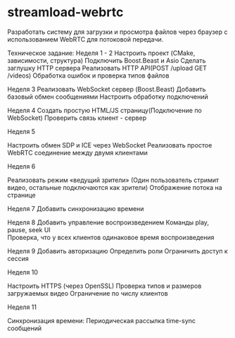 # streamload-webrtc
Разработать систему для загрузки и просмотра файлов через браузер с использованием WebRTC для потоковой передачи.

Техническое задание:
Неделя 1 - 2
Настроить проект (CMake, зависимости, структура)
Подключить Boost.Beast и Asio
Сделать заглушку HTTP сервера
Реализовать HTTP API(POST /upload GET /videos)
Обработка ошибок и проверка типов файлов

Неделя 3
Реализовать WebSocket сервер (Boost.Beast)
Добавить базовый обмен сообщениями
Настроить обработку подключений

Неделя 4
Создать простую HTML/JS страницу(Подключение по WebSocket)
Проверить связь клиент - сервер

Неделя 5

Настроить обмен SDP и ICE через WebSocket
Реализовать простое WebRTC соединение между двумя клиентами

Неделя 6

Реализовать режим «ведущий зрители» (Один пользователь стримит видео, остальные подключаются как зрители)
Отображение потока на странице

Неделя 7
Добавить синхронизацию времени

Неделя 8
Добавить управление воспроизведением
Команды play, pause, seek
UI 	
Проверка, что у всех клиентов одинаковое время воспроизведения

Неделя 9
Добавить авторизацию
Определить роли
Ограничить доступ к сессия

Неделя 10

Настроить HTTPS (через OpenSSL)
Проверка типов и размеров загружаемых видео
Ограничение по числу клиентов

Неделя 11

Синхронизация времени:
Периодическая рассылка time-sync сообщений



